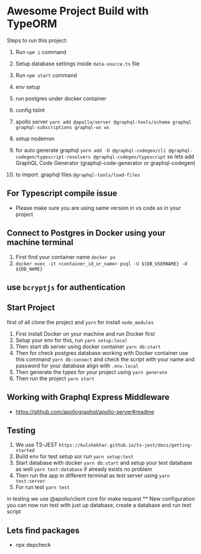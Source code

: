 # Awesome Project Build with TypeORM

Steps to run this project:

1. Run `npm i` command
2. Setup database settings inside `data-source.ts` file
3. Run `npm start` command


1. env setup
2. run postgres under docker container
3. config tslint
4. apollo server `yarn add @apollo/server @graphql-tools/schema graphql graphql-subscriptions graphql-ws ws`
5. setup nodemon
6. for auto generate graphql `yarn add -D @graphql-codegen/cli @graphql-codegen/typescript-resolvers @graphql-codegen/typescript` so lets add GraphQL Code Generator (graphql-code-generator or graphql-codegen)
7. to import .graphql files `@graphql-tools/load-files`

## For Typescript compile issue
- Please make sure you are using same version in vs code as in your project

## Connect to Postgres in Docker using your machine terminal
1. First find your container name `docker ps`
2. `docker exec -it <container_id_or_name> psql -U ${DB_USERNAME} -d ${DB_NAME}`

## use `bcryptjs` for authentication

## Start Project

first of all clone the project and `yarn` for install `node_modules`

1. First install Docker on your machine and run Docker first
2. Setup your env for this, run `yarn setup:local`
3. Then start db server using docker container `yarn db:start`
4. Then for check postgres database working with Docker container use this command  `yarn db:connect` and check the script with your name and password for your database align with  `.env.local`
5. Then generate the types for your project using `yarn generate` 
6. Then run the project `yarn start`

## Working with Graphql Express Middleware
- https://github.com/apollographql/apollo-server#readme

## Testing
1. We use TS-JEST `https://kulshekhar.github.io/ts-jest/docs/getting-started`
2. Build env for test setup sor run `yarn setup:test`
3. Start database with docker `yarn db:start` and setup your test database as well `yarn test:database` if already exists no problem
4. Then run the app in different terminal as test server using `yarn test:server` 
5. For run test `yarn test`

in testing we use @apollo/client core for make request
** New configuration you can now run test with just up database, create a database and run test script 

## Lets find packages
- npx depcheck 